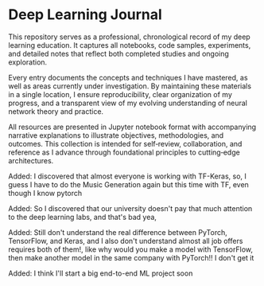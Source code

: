 # Deep Learning Journal

This repository serves as a professional, chronological record of my deep learning education. It captures all notebooks, code samples, experiments, and detailed notes that reflect both completed studies and ongoing exploration.

Every entry documents the concepts and techniques I have mastered, as well as areas currently under investigation. By maintaining these materials in a single location, I ensure reproducibility, clear organization of my progress, and a transparent view of my evolving understanding of neural network theory and practice.

All resources are presented in Jupyter notebook format with accompanying narrative explanations to illustrate objectives, methodologies, and outcomes. This collection is intended for self‑review, collaboration, and reference as I advance through foundational principles to cutting‑edge architectures.

Added: I discovered that almost everyone is working with TF-Keras, so, I guess I have to do the Music Generation again but this time with TF, even though I know pytorch

Added: So I discovered that our university doesn't pay that much attention to the
deep learning labs, and that's bad yea,

Added: Still don't understand the real difference between PyTorch, TensorFlow, and Keras, and I also don't understand almost all job offers requires both of them!, like why would you make a model with TensorFlow, then make another model in the same company with PyTorch!! I don't get it

Added: I think I'll start a big end-to-end ML project soon
